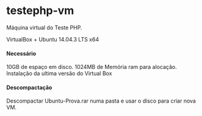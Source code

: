 # testephp-vm

Máquina virtual do Teste PHP.

VirtualBox + Ubuntu 14.04.3 LTS x64

#### Necessário
  10GB de espaço em disco.
  1024MB de Memória ram para alocação.
  Instalação da ultima versão do Virtual Box

#### Descompactação
  Descompactar Ubuntu-Prova.rar numa pasta e usar o disco para criar nova VM.

